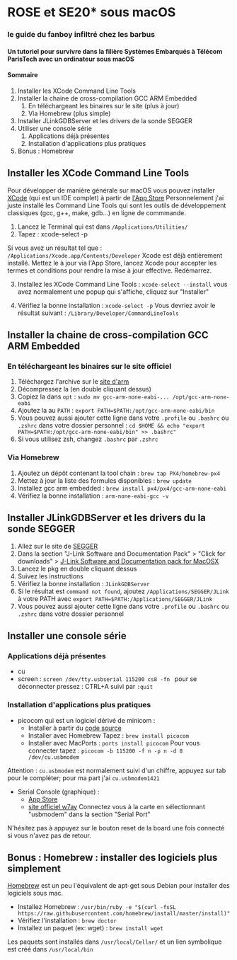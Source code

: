 # ROSE et SE20* sous macOS

### le guide du fanboy infiltré chez les barbus
#### Un tutoriel pour survivre dans la filière Systèmes Embarqués à Télécom ParisTech avec un ordinateur sous macOS 

#### Sommaire

1. Installer les XCode Command Line Tools
2. Installer la chaine de cross-compilation GCC ARM Embedded
	1. En téléchargeant les binaires sur le site  (plus à jour)
	2. Via Homebrew (plus simple)
3. Installer JLinkGDBServer et les drivers de la sonde SEGGER
4. Utiliser une console série
	1. Applications déjà présentes
	2. Installation d'applications plus pratiques
5. Bonus : Homebrew

## Installer les XCode Command Line Tools

Pour développer de manière générale sur macOS vous pouvez installer [XCode](https://developer.apple.com/xcode/) (qui est un IDE complet) à partir de [l'App Store](https://itunes.apple.com/fr/app/xcode/id497799835?mt=12)
Personnelement j'ai juste installé les Command Line Tools qui sont les outils de développement classiques (gcc, g++, make, gdb...) en ligne de commmande.

1. Lancez le Terminal qui est dans ```/Applications/Utilities/```
2. Tapez : xcode-select -p

Si vous avez un résultat tel que : ```/Applications/Xcode.app/Contents/Developer```
Xcode est déjà entièrement installé. Mettez le à jour via l'App Store, lancez Xcode pour accepter les termes et conditions pour rendre la mise à jour effective. Redémarrez.

3. Installez les XCode Command Line Tools : ```xcode-select --install```
vous avez normalement une popup qui s'affiche, cliquez sur "Installer"

4. Vérifiez la bonne installation : ```xcode-select -p```
Vous devriez avoir le résultat suivant : ```/Library/Developer/CommandLineTools```

## Installer la chaine de cross-compilation GCC ARM Embedded

### En téléchargeant les binaires sur le site officiel

1. Téléchargez l'archive sur le [site d'arm](https://developer.arm.com/open-source/gnu-toolchain/gnu-rm/downloads)
2. Décompressez la (en double cliquant dessus)
3. Copiez la dans  ```opt``` : ```sudo mv gcc-arm-none-eabi-... /opt/gcc-arm-none-eabi```
4. Ajoutez la au ```PATH``` : ```export PATH=$PATH:/opt/gcc-arm-none-eabi/bin```
5. Vous pouvez aussi ajouter cette ligne dans votre ```.profile``` ou ```.bashrc``` ou ```.zshrc``` dans votre dossier personnel : ```cd $HOME && echo "export PATH=$PATH:/opt/gcc-arm-none-eabi/bin" >> .bashrc"```
6. Si vous utilisez zsh, changez ```.bashrc``` par ```.zshrc```

### Via Homebrew

1. Ajoutez un dépôt contenant la tool chain : ```brew tap PX4/homebrew-px4```
2. Mettez à jour la liste des formules disponibles : ```brew update```
3. Installez gcc arm embedded : ```brew install px4/px4/gcc-arm-none-eabi```
4. Vérifiez la bonne installation : ```arm-none-eabi-gcc -v```

## Installer JLinkGDBServer et les drivers du la sonde SEGGER

1. Allez sur le site de [SEGGER](https://www.segger.com/downloads/jlink)
2. Dans la section "J-Link Software and Documentation Pack" > "Click for downloads" > [J-Link Software and Documentation pack for MacOSX](https://www.segger.com/downloads/jlink/JLink_MacOSX_V612d.pkg)
3. Lancez le pkg en double cliquant dessus
4. Suivez les instructions
5. Vérifiez la bonne installation : ```JLinkGDBServer```
6. Si le résultat est ```command not found```, ajoutez ```/Applications/SEGGER/JLink``` à votre PATH avec ```export PATH=$PATH:/Applications/SEGGER/JLink``` 
7. Vous pouvez aussi ajouter cette ligne dans votre ```.profile``` ou ```.bashrc``` ou ```.zshrc``` dans votre dossier personnel

## Installer une console série 

### Applications déjà présentes

* cu
* screen :  ```screen /dev/tty.usbserial 115200 cs8 -fn ```
pour se déconnecter pressez : CTRL+A suivi par ```:quit```

### Installation d'applications plus pratiques

* picocom qui est un logiciel dérivé de minicom :
	* Installer à partir du [code source](https://github.com/npat-efault/picocom)
	* Installer avec Homebrew Tapez : ```brew install picocom```
	* Installer avec MacPorts : ```ports install picocom```
Pour vous connecter tapez : ```picocom -b 115200 -f n -p n -d 8 /dev/cu.usbmodem```

Attention : ```cu.usbmodem``` est normalement suivi d'un chiffre, appuyez sur tab pour le compléter; pour ma part j'ai ```cu.usbmodem1421```

* Serial Console (graphique) :
	* [App Store](https://itunes.apple.com/us/app/serialtools/id611021963)
	* [site officiel w7ay](http://www.w7ay.net/site/Applications/Serial%20Tools/Contents/download.html)
Connectez vous à la carte en sélectionnant "usbmodem" dans la section "Serial Port"

N'hésitez pas à appuyez sur le bouton reset de la board une fois connecté si vous n'avez pas de retour.

## Bonus : Homebrew : installer des logiciels plus simplement

[Homebrew](https://brew.sh/) est un peu l'équivalent de apt-get sous Debian pour installer des logiciels sous mac.

* Installez Homebrew : ```/usr/bin/ruby -e "$(curl -fsSL https://raw.githubusercontent.com/homebrew/install/master/install)"```
* Vérifiez l'installation : ```brew doctor```
* Installez un paquet (ex: wget) : ```brew install wget```

Les paquets sont installés dans ```/usr/local/Cellar/``` et un lien symbolique est créé dans ```/usr/local/bin```
